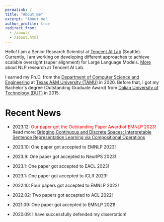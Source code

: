 ```yaml
---
permalink: /
title: "About me"
excerpt: "About me"
author_profile: true
redirect_from: 
  - /about/
  - /about.html
---
```


Hello! I am a Senior Research Scientist at <a href="https://ai.tencent.com/ailab/en/index">Tencent AI Lab</a> (Seattle). Currently, I am working on developing different approaches to achieve scalable oversight (super alignment) for Large Language Models. <a href="https://ai.tencent.com/ailab/nlp/en/index.html">More</a> about NLP research at Tencent AI Lab.

I earned my Ph.D. from the <a href="https://engineering.tamu.edu/cse">Department of Computer Science and Engineering</a> at <a href="https://www.tamu.edu/">Texas A&M University (TAMU)</a> in 2020. Before that, I got my Bachelor's degree (Outstanding Graduate Award) from <a href="http://www.dlut.edu.cn/">Dalian University of Technology (DUT)</a> in 2015. 


Recent News
======
* 2023.12: <span style="color:red;">Our paper got the Outstanding Paper Award of EMNLP 2023!</span> Read more: <a href="https://aclanthology.org/2023.emnlp-main.900/">Bridging Continuous and Discrete Spaces: Interpretable Sentence Representation Learning via Compositional Operations</a>

* 2023.10: One paper got accepted to EMNLP 2023!

* 2023.9: One paper got accepted to NeurIPS 2023!

* 2023.1: One paper got accepted to EACL 2023!

* 2023.1: One paper got accepted to ICLR 2023!

* 2022.10: Four papers got accepted to EMNLP 2022!

* 2022.02: Two papers got accepted to ACL 2022!

* 2021.09: One paper got accepted to EMNLP 2021!

<!---
* 2021.01: My Ph.D. dissertation <a href="https://oaktrust.library.tamu.edu/handle/1969.1/192786">Weakly-supervised Learning Approaches for Event Knowledge Acquisition and Event Detection</a> is now available!

* 2020.12: I have released all relational common-sense knowledge between events <a href="https://github.com/wenlinyao/EventCommonSenseKnowledge_dissertation">[link]</a>. It contains subevent, temporal, and causal commmon-sense knowledge between events. For more details, please refer to my dissertation or previous papers. My Ph.D. dissertation will be released very soon!<br>
-->
* 2020.09: I have successfully defended my dissertation!<br>